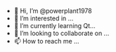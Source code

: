 - 👋 Hi, I’m @powerplant1978
- 👀 I’m interested in ...
- 🌱 I’m currently learning Qt...
- 💞️ I’m looking to collaborate on ...
- 📫 How to reach me ...

<!---
powerplant1978/powerplant1978 is a ✨ special ✨ repository because its `README.md` (this file) appears on your GitHub profile.
You can click the Preview link to take a look at your changes.
--->
